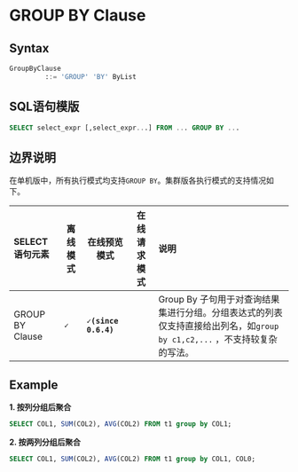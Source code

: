 # GROUP BY Clause

## Syntax

```SQL
GroupByClause
         ::= 'GROUP' 'BY' ByList
```

## SQL语句模版

```sql
SELECT select_expr [,select_expr...] FROM ... GROUP BY ... 
```

## 边界说明
在单机版中，所有执行模式均支持`GROUP BY`。集群版各执行模式的支持情况如下。

| SELECT语句元素                              | 离线模式  | 在线预览模式 | 在线请求模式 | 说明                                                                                                                                                                                                                                                                          |
|:----------------------------------------| --------- | ------------ |--------|:----------------------------------------------------------------------------------------------------------------------------------------------------------------------------------------------------------------------------------------------------------------------------|
| GROUP BY Clause                         | **``✓``** | **``✓(since 0.6.4)``**  |        | Group By 子句用于对查询结果集进行分组。分组表达式的列表仅支持直接给出列名，如`group by c1,c2,...` ，不支持较复杂的写法。 |

## Example

 **1. 按列分组后聚合**

```SQL
SELECT COL1, SUM(COL2), AVG(COL2) FROM t1 group by COL1;
```

 **2. 按两列分组后聚合**

```SQL
SELECT COL1, SUM(COL2), AVG(COL2) FROM t1 group by COL1, COL0;
```

